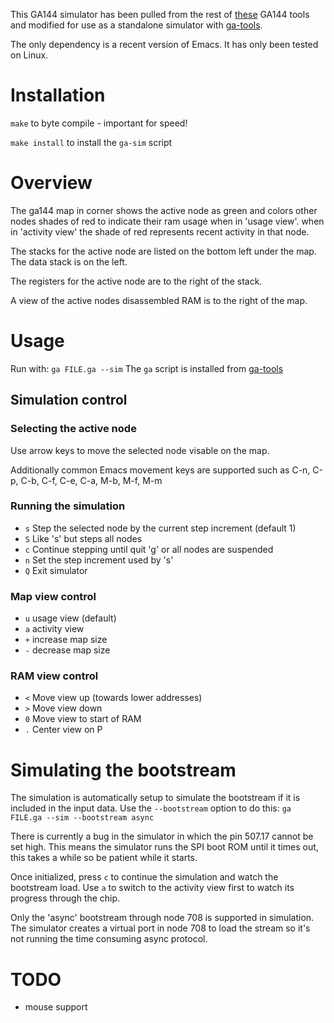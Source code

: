 
This GA144 simulator has been pulled from
the rest of [these](https://github.com/mschuldt/ga144) GA144 tools
and modified for use as a standalone simulator
with [ga-tools](https://github.com/mschuldt/ga-tools).

The only dependency is a recent version of Emacs.
It has only been tested on Linux.

# Installation
`make` to byte compile - important for speed!

`make install` to install the `ga-sim` script
# Overview
The ga144 map in corner shows the active node as green
and colors other nodes shades of red to indicate
their ram usage when in 'usage view'.
when in 'activity view' the shade of red represents recent
activity in that node.

The stacks for the active node are listed on the bottom left
under the map. The data stack is on the left.

The registers for the active node are to the right of the stack.

A view of the active nodes disassembled RAM is to the right of the map.

# Usage
Run with: `ga FILE.ga --sim`
The `ga` script is installed from [ga-tools](https://github.com/mschuldt/ga-tools)
## Simulation control
### Selecting the active node
Use arrow keys to move the selected node visable on the map.

Additionally common Emacs movement keys are supported such as
C-n, C-p, C-b, C-f, C-e, C-a, M-b, M-f, M-m
### Running the simulation
 - `s` Step the selected node by the current step increment (default 1)
 - `S` Like 's' but steps all nodes
 - `c` Continue stepping until quit 'g' or all nodes are suspended
 - `n` Set the step increment used by 's'
 - `Q` Exit simulator
### Map view control
 - `u` usage view (default)
 - `a` activity view
 - `+` increase map size
 - `-` decrease map size
### RAM view control
 - `<` Move view up (towards lower addresses)
 - `>` Move view down
 - `0` Move view to start of RAM
 - `.` Center view on P

# Simulating the bootstream
The simulation is automatically setup to simulate the bootstream if
it is included in the input data.
Use the `--bootstream` option to do this:
`ga FILE.ga --sim --bootstream async`

There is currently a bug in the simulator in which the pin 507.17
cannot be set high. This means the simulator runs the SPI boot
ROM until it times out, this takes a while so be patient while it starts.

Once initialized, press `c` to continue the simulation and watch the
bootstream load. Use `a` to switch to the activity view first to watch
its progress through the chip.

Only the 'async' bootstream through node 708 is supported in simulation.
The simulator creates a virtual port in node 708 to load the stream
so it's not running the time consuming async protocol.

# TODO
- mouse support
